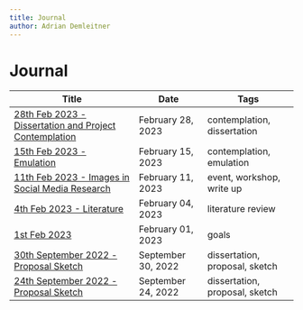 ```yaml
---
title: Journal
author: Adrian Demleitner
---
```

# Journal
| Title                                                                             | Date               | Tags                           |
| --------------------------------------------------------------------------------- | ------------------ | ------------------------------ |
| [28th Feb 2023 - Dissertation and Project Contemplation](journal/2023-02-28.md) | February 28, 2023  | contemplation, dissertation    |
| [15th Feb 2023 - Emulation](journal/2023-02-15.md)                              | February 15, 2023  | contemplation, emulation       |
| [11th Feb 2023 - Images in Social Media Research](journal/2023-02-11.md)        | February 11, 2023  | event, workshop, write up      |
| [4th Feb 2023 - Literature](journal/2023-02-04.md)                              | February 04, 2023  | literature review              |
| [1st Feb 2023](journal/2023-02-01.md)                                           | February 01, 2023  | goals                          |
| [30th September 2022 - Proposal Sketch](journal/2022-09-30.md)                  | September 30, 2022 | dissertation, proposal, sketch |
| [24th September 2022 - Proposal Sketch](journal/2022-09-24.md)                  | September 24, 2022 | dissertation, proposal, sketch |


